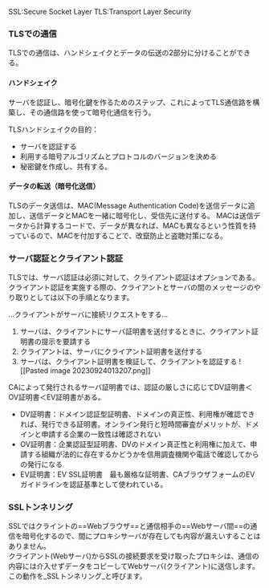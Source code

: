 SSL:Secure Socket Layer
TLS:Transport Layer Security

### TLSでの通信
TLSでの通信は、ハンドシェイクとデータの伝送の2部分に分けることができる。

#### ハンドシェイク
サーバを認証し、暗号化鍵を作るためのステップ、これによってTLS通信路を構築し、その通信路を使って暗号化通信を行う。

TLSハンドシェイクの目的：
- サーバを認証する
- 利用する暗号アルゴリズムとプロトコルのバージョンを決める
- 秘密鍵を作成し、共有する。

#### データの転送（暗号化送信）
TLSのデータ送信は、MAC(Message Authentication Code)を送信データに追加し、送信データとMACを一緒に暗号化し、受信先に送付する。
MACは送信データから計算するコードで、データが異なれば、MACも異なるという性質を持っているので、MACを付加することで、改竄防止と盗聴対策になる。

### サーバ認証とクライアント認証
TLSでは、サーバ認証は必須に対して、クライアント認証はオプションである。
クライアント認証を実施する際の、クライアントとサーバの間のメッセージのやり取りとしては以下の手順となります。

...クライアントがサーバに接続リクエストをする...
1. サーバは、クライアントにサーバ証明書を送付するときに、クライアント証明書の提示を要請する
2. クライアントは、サーバにクライアント証明書を送付する
3. サーバは、クライアント証明書を検証して、クライアントを認証する
![[Pasted image 20230924013207.png]]

CAによって発行されるサーバ証明書では、認証の厳しさに応じてDV証明書＜OV証明書＜EV証明書がある。
- DV証明書：ドメイン認証型証明書、ドメインの真正性、利用権が確認できれば、発行できる証明書。オンライン発行と短時間審査がメリットが、ドメインと申請する企業の一致性は確認されない
- OV証明書：企業認証型証明書、DVのドメイン真正性と利用権に加えて、申請する組織が法的に存在するかどうかを信用調査機関や電話で確認してからの発行になる
- EV証明書：EV SSL証明書　最も厳格な証明書、CAブラウザフォームのEVガイドラインを認証基準として使われている。

### SSLトンネリング
SSLではクライントの==Webブラウザ==と通信相手の==Webサーバ間==の通信を暗号化するので、間にプロキシサーバが存在しても内容が漏えいすることはありません。  
クライアント(Webサーバ)からSSLの接続要求を受け取ったプロキシは、通信の内容には介入せずデータをコピーしてWebサーバ(クライアント)に送信します。この動作を_SSLトンネリング_と呼びます。

